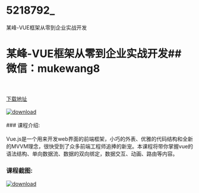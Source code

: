 # 5218792_
某峰-VUE框架从零到企业实战开发
# 某峰-VUE框架从零到企业实战开发## 微信：mukewang8
<br/></br>[下载地址](http://www.36tz.cn/article/5218792 "下载地址")
<br/></br>[![download](http://36tz.cn/muke_img/2021_03_1-13-300x211.png "下载地址")](http://www.36tz.cn/article/5218792 "下载地址")
<br/></br>### 课程介绍:<br/></br>Vue.js是一个用来开发web界面的前端框架，小巧的外表、优雅的代码结构和全新的MVVM理念，很快受到了众多前端工程师追捧的新宠。本课程将带你掌握vue的语法结构、单向数据流、数据的双向绑定，数据交互、动画、路由等内容。

### 课程截图:
[![download](http://36tz.cn/muke_img/2021_03_2-12.png "下载地址")](http://www.36tz.cn/article/5218792 "下载地址")
